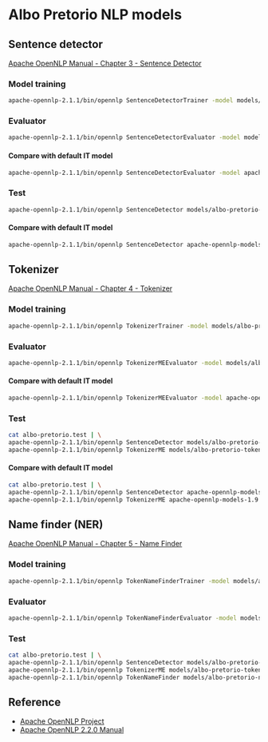 # Albo Pretorio NLP models

## Sentence detector

[Apache OpenNLP Manual - Chapter 3 - Sentence Detector](https://opennlp.apache.org/docs/2.2.0/manual/opennlp.html#tools.sentdetect)

### Model training

```bash
apache-opennlp-2.1.1/bin/opennlp SentenceDetectorTrainer -model models/albo-pretorio-sentence.model -lang it -data train-data/albo-pretorio-sentence.train -encoding UTF-8
```

### Evaluator

```bash
apache-opennlp-2.1.1/bin/opennlp SentenceDetectorEvaluator -model models/albo-pretorio-sentence.model -data train-data/albo-pretorio-sentence.train
```

#### Compare with default IT model

```bash
apache-opennlp-2.1.1/bin/opennlp SentenceDetectorEvaluator -model apache-opennlp-models-1.9.3/opennlp-it-ud-vit-sentence-1.0-1.9.3.bin -data train-data/albo-pretorio-sentence.train
```

### Test

```bash
apache-opennlp-2.1.1/bin/opennlp SentenceDetector models/albo-pretorio-sentence.model < albo-pretorio.test
```

#### Compare with default IT model

```bash
apache-opennlp-2.1.1/bin/opennlp SentenceDetector apache-opennlp-models-1.9.3/opennlp-it-ud-vit-sentence-1.0-1.9.3.bin < albo-pretorio.test
```


## Tokenizer

[Apache OpenNLP Manual - Chapter 4 - Tokenizer](https://opennlp.apache.org/docs/2.2.0/manual/opennlp.html#tools.tokenizer)

### Model training

```bash
apache-opennlp-2.1.1/bin/opennlp TokenizerTrainer -model models/albo-pretorio-token.model -lang it -data train-data/albo-pretorio-token.train -encoding UTF-8
```

### Evaluator

```bash
apache-opennlp-2.1.1/bin/opennlp TokenizerMEEvaluator -model models/albo-pretorio-token.model -data train-data/albo-pretorio-token.train
```

#### Compare with default IT model

```bash
apache-opennlp-2.1.1/bin/opennlp TokenizerMEEvaluator -model apache-opennlp-models-1.9.3/opennlp-it-ud-vit-tokens-1.0-1.9.3.bin -data train-data/albo-pretorio-token.train
```

### Test

```bash
cat albo-pretorio.test | \
apache-opennlp-2.1.1/bin/opennlp SentenceDetector models/albo-pretorio-sentence.model | \
apache-opennlp-2.1.1/bin/opennlp TokenizerME models/albo-pretorio-token.model
```

#### Compare with default IT model

```bash
cat albo-pretorio.test | \
apache-opennlp-2.1.1/bin/opennlp SentenceDetector apache-opennlp-models-1.9.3/opennlp-it-ud-vit-sentence-1.0-1.9.3.bin | \
apache-opennlp-2.1.1/bin/opennlp TokenizerME apache-opennlp-models-1.9.3/opennlp-it-ud-vit-tokens-1.0-1.9.3.bin
```


## Name finder (NER)

[Apache OpenNLP Manual - Chapter 5 - Name Finder](https://opennlp.apache.org/docs/2.2.0/manual/opennlp.html#tools.namefind)

### Model training

```bash
apache-opennlp-2.1.1/bin/opennlp TokenNameFinderTrainer -model models/albo-pretorio-ner.model -lang it -data train-data/albo-pretorio-ner.train -encoding UTF-8
```

### Evaluator 

```bash
apache-opennlp-2.1.1/bin/opennlp TokenNameFinderEvaluator -model models/albo-pretorio-ner.model -data train-data/albo-pretorio-ner.train
```

### Test

```bash
cat albo-pretorio.test | \
apache-opennlp-2.1.1/bin/opennlp SentenceDetector models/albo-pretorio-sentence.model | \
apache-opennlp-2.1.1/bin/opennlp TokenizerME models/albo-pretorio-token.model | \
apache-opennlp-2.1.1/bin/opennlp TokenNameFinder models/albo-pretorio-ner.model
```


## Reference

- [Apache OpenNLP Project](https://opennlp.apache.org/)
- [Apache OpenNLP 2.2.0 Manual](https://opennlp.apache.org/docs/2.2.0/manual/opennlp.html)


